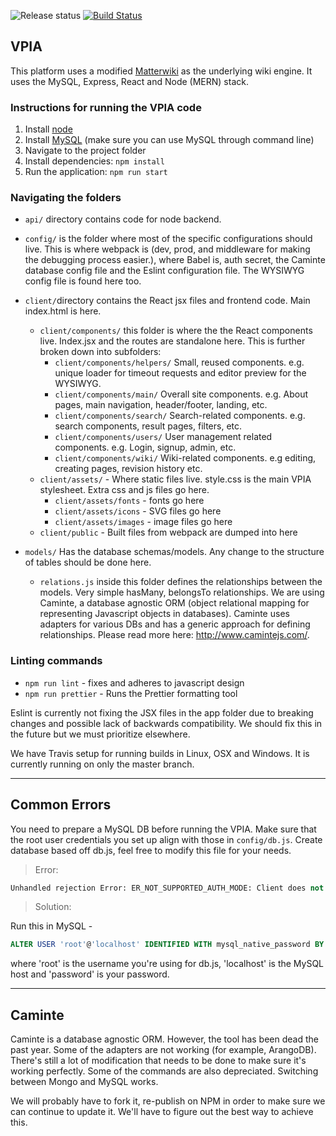 ![Release status](https://img.shields.io/badge/release-alpha-blueviolet)
[![Build Status](https://travis-ci.com/Mordax/VPIA.svg?token=9JzkqwDk7NTPWEGwRNt4&branch=master)](https://travis-ci.com/Mordax/VPIA)
## VPIA

This platform uses a modified [Matterwiki](https://github.com/Matterwiki/Matterwiki) as the underlying wiki engine. It uses the MySQL, Express, React and Node (MERN) stack. 

### Instructions for running the VPIA code
1. Install [node](https://nodejs.org/en/)
2. Install [MySQL](https://www.mongodb.com/download-center/community) (make sure you can use MySQL through command line)
3. Navigate to the project folder
4. Install dependencies: `npm install`
5. Run the application: `npm run start`

### Navigating the folders
* `api/` directory contains code for node backend.

* `config/` is the folder where most of the specific configurations should live. This is where webpack is (dev, prod, and middleware for making the debugging process easier.), where Babel is, auth secret, the Caminte database config file and the Eslint configuration file. The WYSIWYG config file is found here too.

* `client/`directory contains the React jsx files and frontend code. Main index.html is here.
    * `client/components/` this folder is where the the React components live. Index.jsx and the routes are standalone here. This is further broken down into subfolders:
        * `client/components/helpers/` Small, reused components. e.g. unique loader for timeout requests and editor preview for the WYSIWYG.
        * `client/components/main/` Overall site components. e.g. About pages, main navigation, header/footer, landing, etc.
        * `client/components/search/` Search-related components. e.g. search components, result pages, filters, etc.
        * `client/components/users/` User management related components. e.g. Login, signup, admin, etc.
        * `client/components/wiki/` Wiki-related components. e.g editing, creating pages, revision history etc.
    * `client/assets/` - Where static files live. style.css is the main VPIA stylesheet. Extra css and js files go here.
        *  `client/assets/fonts` - fonts go here
        *  `client/assets/icons` - SVG files go here
        *  `client/assets/images` - image files go here
    * `client/public` - Built files from webpack are dumped into here

* `models/` Has the database schemas/models. Any change to the structure of tables should be done here.
    * `relations.js` inside this folder defines the relationships between the models. Very simple hasMany, belongsTo relationships. We are using Caminte, a database agnostic ORM (object relational mapping for representing Javascript objects in databases). Caminte uses adapters for various DBs and has a generic approach for defining relationships. Please read more here: <http://www.camintejs.com/>.

### Linting commands
* `npm run lint` - fixes and adheres to javascript design
* `npm run prettier` - Runs the Prettier formatting tool

Eslint is currently not fixing the JSX files in the app folder due to breaking changes and possible lack of backwards compatibility. We should fix this in the future but we must prioritize elsewhere.

We have Travis setup for running builds in Linux, OSX and Windows. It is currently running on only the master branch.

---

## Common Errors
You need to prepare a MySQL DB before running the VPIA. Make sure that the root user credentials you set up align with those in `config/db.js`. Create database based off db.js, feel free to modify this file for your needs. 

> Error:
``` sql
Unhandled rejection Error: ER_NOT_SUPPORTED_AUTH_MODE: Client does not support authentication protocol requested by server; consider upgrading MySQL client
```
> Solution:   

Run this in MySQL - 
``` sql
ALTER USER 'root'@'localhost' IDENTIFIED WITH mysql_native_password BY 'password'
```
where 'root' is the username you're using for db.js, 'localhost' is the MySQL host and 'password' is your password.

---

## Caminte

Caminte is a database agnostic ORM. However, the tool has been dead the past year. Some of the adapters are not working (for example, ArangoDB). There's still a lot of modification that needs to be done to make sure it's working perfectly. Some of the commands are also depreciated. Switching between Mongo and MySQL works.

We will probably have to fork it, re-publish on NPM in order to make sure we can continue to update it. We'll have to figure out the best way to achieve this. 
